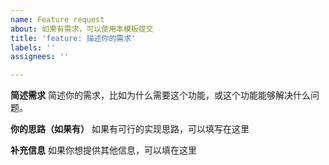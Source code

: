 ```yaml
---
name: Feature request
about: 如果有需求，可以使用本模板提交
title: 'feature: 描述你的需求'
labels: ''
assignees: ''

---
```


**简述需求**
简述你的需求，比如为什么需要这个功能，或这个功能能够解决什么问题。

**你的思路（如果有）**
如果有可行的实现思路，可以填写在这里

**补充信息**
如果你想提供其他信息，可以填在这里
